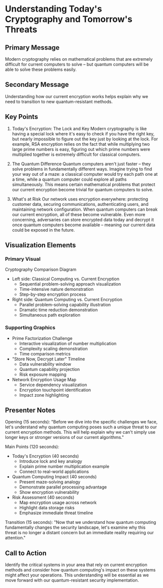 # Understanding Today's Cryptography and Tomorrow's Threats

## Primary Message
Modern cryptography relies on mathematical problems that are extremely difficult for current computers to solve – but quantum computers will be able to solve these problems easily.

## Secondary Message
Understanding how our current encryption works helps explain why we need to transition to new quantum-resistant methods.

## Key Points

1. Today's Encryption: The Lock and Key
   Modern cryptography is like having a special lock where it's easy to check if you have the right key, but nearly impossible to figure out the key just by looking at the lock. For example, RSA encryption relies on the fact that while multiplying two large prime numbers is easy, figuring out which prime numbers were multiplied together is extremely difficult for classical computers.

2. The Quantum Difference
   Quantum computers aren't just faster – they solve problems in fundamentally different ways. Imagine trying to find your way out of a maze: a classical computer would try each path one at a time, while a quantum computer could explore all paths simultaneously. This means certain mathematical problems that protect our current encryption become trivial for quantum computers to solve.

3. What's at Risk
   Our network uses encryption everywhere: protecting customer data, securing communications, authenticating users, and maintaining network configuration. When quantum computers can break our current encryption, all of these become vulnerable. Even more concerning, adversaries can store encrypted data today and decrypt it once quantum computers become available – meaning our current data could be exposed in the future.

## Visualization Elements

### Primary Visual
Cryptography Comparison Diagram
- Left side: Classical Computing vs. Current Encryption
    * Sequential problem-solving approach visualization
    * Time-intensive nature demonstration
    * Step-by-step encryption process
- Right side: Quantum Computing vs. Current Encryption
    * Parallel problem-solving capability illustration
    * Dramatic time reduction demonstration
    * Simultaneous path exploration

### Supporting Graphics
- Prime Factorization Challenge
    * Interactive visualization of number multiplication
    * Complexity scaling demonstration
    * Time comparison metrics
- "Store Now, Decrypt Later" Timeline
    * Data vulnerability window
    * Quantum capability projection
    * Risk exposure mapping
- Network Encryption Usage Map
    * Service dependency visualization
    * Encryption touchpoint identification
    * Impact zone highlighting

## Presenter Notes

Opening (15 seconds):
"Before we dive into the specific challenges we face, let's understand why quantum computing poses such a unique threat to our current encryption methods. This will help explain why we can't simply use longer keys or stronger versions of our current algorithms."

Main Points (120 seconds):
- Today's Encryption (40 seconds)
    * Introduce lock and key analogy
    * Explain prime number multiplication example
    * Connect to real-world applications
- Quantum Computing Impact (40 seconds)
    * Present maze-solving analogy
    * Demonstrate parallel processing advantage
    * Show encryption vulnerability
- Risk Assessment (40 seconds)
    * Map encryption usage across network
    * Highlight data storage risks
    * Emphasize immediate threat timeline

Transition (15 seconds):
"Now that we understand how quantum computing fundamentally changes the security landscape, let's examine why this threat is no longer a distant concern but an immediate reality requiring our attention."

## Call to Action
Identify the critical systems in your area that rely on current encryption methods and consider how quantum computing's impact on these systems might affect your operations. This understanding will be essential as we move forward with our quantum-resistant security implementation.